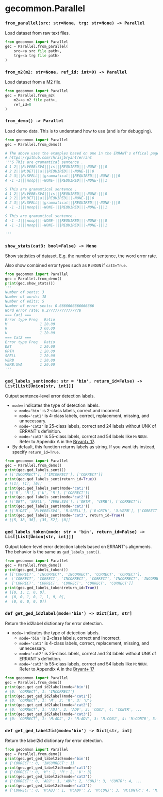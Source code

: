 # gecommon.Parallel

### `from_parallel(src: str=None, trg: str=None) -> Parallel`

Load dataset from raw text files.

```python
from gecommon import Parallel
gec = Parallel.from_parallel(
    src=<a src file path>,
    trg=<a trg file path>
)
```

### `from_m2(m2: str=None, ref_id: int=0) -> Parallel`

Load dataset from a M2 file.

```python
from gecommon import Parallel
gec = Parallel.from_m2(
    m2=<a m2 file path>,
    ref_id=0
)
```

### `from_demo() -> Parallel`

Load demo data. This is to understand how to use (and is for debugging).
```python
from gecommon import Parallel
gec = Parallel.from_demo()

# The above uses the examples based on one in the ERRANT's offical page.
# https://github.com/chrisjbryant/errant
'''S This are gramamtical sentence .
A 1 2|||R:VERB:SVA|||is|||REQUIRED|||-NONE-|||0
A 2 2|||M:DET|||a|||REQUIRED|||-NONE-|||0
A 2 3|||R:SPELL|||grammatical|||REQUIRED|||-NONE-|||0
A -1 -1|||noop|||-NONE-|||REQUIRED|||-NONE-|||1

S This are gramamtical sentence .
A 1 2|||R:VERB:SVA|||is|||REQUIRED|||-NONE-|||0
A 2 2|||M:DET|||a|||REQUIRED|||-NONE-|||0
A 2 3|||R:SPELL|||grammatical|||REQUIRED|||-NONE-|||0
A -1 -1|||noop|||-NONE-|||REQUIRED|||-NONE-|||1

S This are gramamtical sentence .
A -1 -1|||noop|||-NONE-|||REQUIRED|||-NONE-|||0
A -1 -1|||noop|||-NONE-|||REQUIRED|||-NONE-|||1

'''
```

### `show_stats(cat3: bool=False) -> None`
Show statistics of dataset. E.g. the number of sentence, the word error rate.

Also show combined error types such as `R:NOUN` if `cat3=True`.

```python
from gecommon import Parallel
gec = Parallel.from_demo()
print(gec.show_stats())
'''
Number of sents: 3
Number of words: 18
Number of edits: 5
Number of error sents: 0.6666666666666666
Word error rate: 0.2777777777777778
=== Cat1 ===
Error type Freq   Ratio
M               1 20.00
R               3 60.00
U               1 20.00
=== Cat2 ===
Error type Freq   Ratio
DET             1 20.00
ORTH            1 20.00
SPELL           1 20.00
VERB            1 20.00
VERB:SVA        1 20.00
'''
```

### `ged_labels_sent(mode: str = 'bin', return_id=False) -> List[List[Union[str, int]]]`

Output sentence-level error detection labels.

- `mode=` indicates the type of detection labels.
    - `mode='bin'` is 2-class labels, correct and incorrect.
    - `mode='cat1'` is 4-class labels, correct, replacement, missing, and unnecessary.
    - `mode='cat2'` is 25-class labels, correct and 24 labels without UNK of ERRANT's definition.
    - `mode='cat3'` is 55-class labels, correct and 54 labels like `M:NOUN`. Refer to Appendix A in the [Bryant+ 17](https://aclanthology.org/P17-1074.pdf).
- By default, this function returns labels as string. If you want ids instead, specify `return_id=True`.

```python
from gecommon import Parallel
gec = Parallel.from_demo()
print(gec.ged_labels_sent()) 
# [['INCORRECT'], ['INCORRECT'], ['CORRECT']]
print(gec.ged_labels_sent(return_id=True))
# [[1], [1], [0]] 
print(gec.ged_labels_sent(mode='cat1'))
# [['R', 'M'], ['U', 'R'], ['CORRECT']]
print(gec.ged_labels_sent(mode='cat2'))
# [['DET', 'SPELL', 'VERB:SVA'], ['ORTH', 'VERB'], ['CORRECT']]
print(gec.ged_labels_sent(mode='cat3'))
# [['M:DET', 'R:VERB:SVA', 'R:SPELL'], ['R:ORTH', 'U:VERB'], ['CORRECT']]
print(gec.ged_labels_sent(mode='cat3', return_id=True))
# [[5, 38, 36], [35, 52], [0]]
```

### `ged_labels_token(mode: str = 'bin', return_id=False) -> List[List[Union[str, int]]]`
Output token-level error detection labels based on ERRANT's alignments.
The behavior is the same as `ged_labels_sent()`.

```python
from gecommon import Parallel
gec = Parallel.from_demo()
print(gec.ged_labels_token())
# [['CORRECT', 'INCORRECT', 'INCORRECT', 'CORRECT', 'CORRECT'],
#  ['CORRECT', 'CORRECT', 'INCORRECT', 'CORRECT', 'INCORRECT', 'INCORRECT', 'CORRECT', 'CORRECT'],
#  ['CORRECT', 'CORRECT', 'CORRECT', 'CORRECT', 'CORRECT']]
print(gec.ged_labels_token(return_id=True))
# [[0, 1, 1, 0, 0],
#  [0, 0, 1, 0, 1, 1, 0, 0],
#  [0, 0, 0, 0, 0]]
```

### `def get_ged_id2label(mode='bin') -> Dict[int, str]`
Return the id2label dictionary for error detection.

- `mode=` indicates the type of detection labels.
    - `mode='bin'` is 2-class labels, correct and incorrect.
    - `mode='cat1'` is 4-class labels, correct, replacement, missing, and unnecessary.
    - `mode='cat2'` is 25-class labels, correct and 24 labels without UNK of ERRANT's definition.
    - `mode='cat3'` is 55-class labels, correct and 54 labels like `M:NOUN`. Refer to Appendix A in the [Bryant+ 17](https://aclanthology.org/P17-1074.pdf)

```python
from gecommon import Parallel
gec = Parallel.from_demo()
print(gec.get_ged_id2label(mode='bin'))
# {0: 'CORRECT', 1: 'INCORRECT'}
print(gec.get_ged_id2label(mode='cat1'))
# {0: 'CORRECT', 1: 'M', 2: 'R', 3: 'U'}
print(gec.get_ged_id2label(mode='cat2'))
# {0: 'CORRECT', 1: 'ADJ', 2: 'ADV', 3: 'CONJ', 4: 'CONTR', ...
print(gec.get_ged_id2label(mode='cat3'))
# {0: 'CORRECT', 1: 'M:ADJ', 2: 'M:ADV', 3: 'M:CONJ', 4: 'M:CONTR', 5: 'M:DET', ... 
```

### `def get_ged_label2id(mode='bin') -> Dict[str, int]`
Return the label2id dictionary for error detection.

```python
from gecommon import Parallel
gec = Parallel.from_demo()
print(gec.get_ged_label2id(mode='bin'))
# {'CORRECT': 0, 'INCORRECT': 1}
print(gec.get_ged_label2id(mode='cat1'))
# {'CORRECT': 0, 'M': 1, 'R': 2, 'U': 3}
print(gec.get_ged_label2id(mode='cat2'))
# {'CORRECT': 0, 'ADJ': 1, 'ADV': 2, 'CONJ': 3, 'CONTR': 4, ...
print(gec.get_ged_label2id(mode='cat3'))
# {'CORRECT': 0, 'M:ADJ': 1, 'M:ADV': 2, 'M:CONJ': 3, 'M:CONTR': 4, 'M:DET': 5, ...
```

